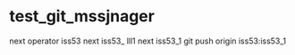 # test_git_mssjnager
next operator iss53
next iss53_ lll1
next iss53_1
git push origin iss53:iss53_1 
